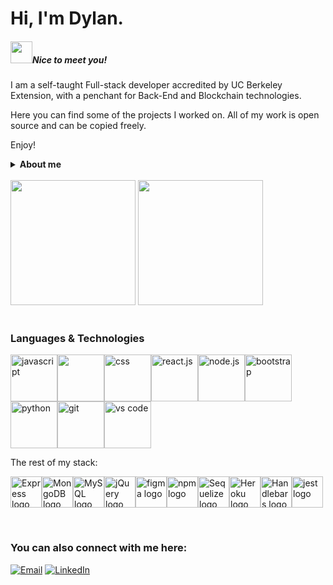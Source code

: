 # Hi, I'm Dylan.

##### <img src="https://raw.githubusercontent.com/sidbelbase/sidbelbase/master/wave.gif" width="35"/>Nice to meet you!

I am a self-taught Full-stack developer accredited by UC Berkeley Extension, with a penchant for Back-End and Blockchain technologies.

Here you can find some of the projects I worked on.
All of my work is open source and can be copied freely.

Enjoy!


<details>
  <summary><b>About me</b></summary>
  <div>
    <ul>🔭 I’m currently working on ... an internal project for Google!</ul>
    <ul>🌱 I’m currently learning ... Typescript!</ul>
    <ul>👯 I’m looking to collaborate on ... any project. Big or small.</ul>
    <ul>🤔 I’m looking for help with ... deciding what to cook for dinner every night</ul>
    <ul>💬 Ask me about ... my cats!</ul>
    <ul>📫 How to reach me: ... dylancouzon@gmail.com</ul>
    <ul>⚡ Fun fact: ... I was raised in France and used to be a Pastry chef!</ul>
  </div>
</details>

<br/>
  
<!-- repo for *github-readme-stats* -->
<div>
<img src="https://github-readme-stats.vercel.app/api?username=Dylancouzon&show_icons=true&theme=tokyonight" height="200em" />
  <img src="https://github-readme-stats.vercel.app/api/top-langs/?username=Dylancouzon&layout=compact&theme=tokyonight" height="200em" />
  
</div>

<br/>

### Languages & Technologies

<img src="https://media.giphy.com/media/ln7z2eWriiQAllfVcn/giphy.gif" width="75" alt="javascript" /><img src="https://media.giphy.com/media/XAxylRMCdpbEWUAvr8/giphy.gif" width="75" atl="html" /><img src="https://media.giphy.com/media/fsEaZldNC8A1PJ3mwp/giphy.gif" width="75" alt="css" /><img src="https://media.giphy.com/media/eNAsjO55tPbgaor7ma/giphy.gif" width="75" alt="react.js" /><img src="https://media.giphy.com/media/kdFc8fubgS31b8DsVu/giphy.gif" width="75" alt="node.js" /><img src="https://media.giphy.com/media/Sr8xDpMwVKOHUWDVRD/giphy.gif" width="75" alt="bootstrap"><img src="https://media.giphy.com/media/LMt9638dO8dftAjtco/giphy.gif" width="75" alt="python" /><img src="https://media.giphy.com/media/v08ZSxAkyHsUTdfvao/giphy.gif" width="75" alt="git" /><img src="https://media.giphy.com/media/IdyAQJVN2kVPNUrojM/giphy.gif" width="75" alt="vs code" />
<br/>

The rest of my stack:

<img src="https://cdn.jsdelivr.net/gh/devicons/devicon/icons/express/express-original-wordmark.svg" alt="Express logo logo" width="50" height="50"><img src="https://cdn.jsdelivr.net/gh/devicons/devicon/icons/mongodb/mongodb-plain-wordmark.svg" alt="MongoDB logo" width="50" height="50"><img src="https://cdn.jsdelivr.net/gh/devicons/devicon/icons/mysql/mysql-original-wordmark.svg" alt="MySQL logo" height="50"><img src="https://cdn.jsdelivr.net/gh/devicons/devicon/icons/jquery/jquery-plain-wordmark.svg" alt="jQuery logo" width="50" height="50"><img src="https://upload.wikimedia.org/wikipedia/commons/3/33/Figma-logo.svg" alt="figma logo" width="50" height="50"><img src="https://cdn.jsdelivr.net/gh/devicons/devicon/icons/npm/npm-original-wordmark.svg" alt="npm logo" height="50"><img src="https://cdn.jsdelivr.net/gh/devicons/devicon/icons/sequelize/sequelize-original-wordmark.svg" alt="Sequelize logo" width="50" height="50"><img src="https://cdn.jsdelivr.net/gh/devicons/devicon/icons/heroku/heroku-plain-wordmark.svg" alt="Heroku logo" width="50" height="50"><img src="https://cdn.jsdelivr.net/gh/devicons/devicon/icons/handlebars/handlebars-original-wordmark.svg" alt="Handlebars logo" width="50" height="50"><img src="https://cdn.jsdelivr.net/gh/devicons/devicon/icons/jest/jest-plain.svg" alt="jest logo" width="50" height="50">


<br/>

### You can also connect with me here:
[![Email](https://img.shields.io/badge/email-0077B5?style=for-the-badge&logo=minutemailer&logoColor=white)](mailto:dylancouzon@gmail.com) [![LinkedIn](https://img.shields.io/badge/LinkedIn-0077B5?style=for-the-badge&logo=linkedin&logoColor=white)](https://www.linkedin.com/in/dcouzon)

